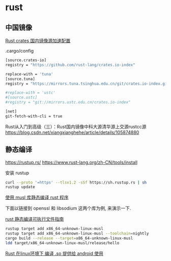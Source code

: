 # rust

## 中国镜像

[Rust crates 国内镜像源加速配置](https://zhuanlan.zhihu.com/p/126204128)

.cargo/config 

```bash
[source.crates-io]
registry = "https://github.com/rust-lang/crates.io-index"

replace-with = 'tuna'
[source.tuna]
registry = "https://mirrors.tuna.tsinghua.edu.cn/git/crates.io-index.git"

#replace-with = 'ustc'
#[source.ustc]
#registry = "git://mirrors.ustc.edu.cn/crates.io-index"

[net]
git-fetch-with-cli = true
```

Rust从入门到高级（三）：Rust国内镜像中科大源清华源上交源rustcc源
https://blog.csdn.net/xiangxianghehe/article/details/105874880

## 静态编译 

https://rustup.rs/
https://www.rust-lang.org/zh-CN/tools/install

安装  rustup

```bash
curl --proto '=https' --tlsv1.2 -sSf https://sh.rustup.rs | sh
rustup update
```

[使用 musl 库静态编译 rust 程序](https://blog.biofan.org/2019/08/rust-static-build-with-musl/)

下面以链接到 openssl 和 libsodium 这两个库为例, 来演示一下.

[rust 静态编译可执行文件指南](https://blog.csdn.net/castellan/article/details/86063775)

```bash
rustup target add x86_64-unknown-linux-musl
rustup target add x86_64-unknown-linux-musl --toolchain=nightly
cargo build --release --target=x86_64-unknown-linux-musl
ldd target/x86_64-unknown-linux-musl/release/hello
```

[Rust 在linux环境下 编译 .so 提供给 android 使用](https://blog.csdn.net/xie397361457/article/details/109997037)
